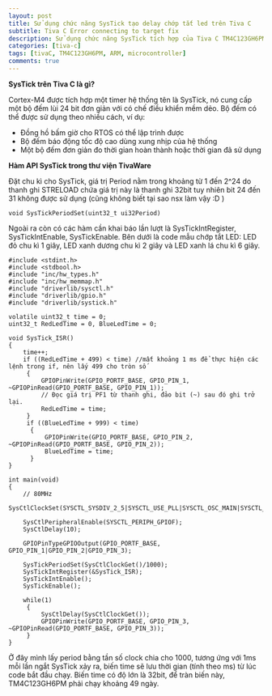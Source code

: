 ```yaml
---
layout: post
title: Sử dụng chức năng SysTick tạo delay chớp tắt led trên Tiva C
subtitle: Tiva C Error connecting to target fix
description: Sử dụng chức năng SysTick tích hợp của Tiva C TM4C123GH6PM để tạo delay chớp tắt led.
categories: [tiva-c]
tags: [tivaC, TM4C123GH6PM, ARM, microcontroller]
comments: true
---
```


**SysTick trên Tiva C là gì?**

Cortex-M4 được tích hợp một timer hệ thống tên là SysTick, nó cung cấp một bộ đếm lùi 24 bit đơn giản với có chế điều khiển mềm dẻo.
Bộ đếm có thể được sử dụng theo nhiều cách, ví dụ:
* Đồng hồ bấm giờ cho RTOS có thể lập trình được
* Bộ đếm báo động tốc độ cao dùng xung nhịp của hệ thống
* Một bộ đếm đơn giản đo thời gian hoàn thành hoặc thời gian đã sử dụng

**Hàm API SysTick trong thư viện TivaWare**

Đặt chu kì cho SysTick, giá trị Period nằm trong khoảng từ 1 đến 2^24 do thanh ghi STRELOAD chứa giá trị này là thanh ghi 32bit tuy nhiên bit 24 đến 31 không được sử dụng (cũng không biết tại sao nsx làm vậy :D )
~~~
void SysTickPeriodSet(uint32_t ui32Period)
~~~
Ngoài ra còn có các hàm cần khai báo lần lượt là SysTickIntRegister, SysTickIntEnable, SysTickEnable.
Bên dưới là code mẫu chớp tắt LED: LED đỏ chu kì 1 giây, LED xanh dương chu kì 2 giây và LED xanh lá chu kì 6 giây.
~~~
#include <stdint.h>
#include <stdbool.h>
#include "inc/hw_types.h"
#include "inc/hw_memmap.h"
#include "driverlib/sysctl.h"
#include "driverlib/gpio.h"
#include "driverlib/systick.h"

volatile uint32_t time = 0;
uint32_t RedLedTime = 0, BlueLedTime = 0;

void SysTick_ISR()
{
    time++;
    if ((RedLedTime + 499) < time) //mất khoảng 1 ms để thực hiện các lệnh trong if, nên lấy 499 cho tròn số
     {
         GPIOPinWrite(GPIO_PORTF_BASE, GPIO_PIN_1, ~GPIOPinRead(GPIO_PORTF_BASE, GPIO_PIN_1));
		 // Đọc giá trị PF1 từ thanh ghi, đảo bit (~) sau đó ghi trở lại.
         RedLedTime = time;
     }
     if ((BlueLedTime + 999) < time)
      {
          GPIOPinWrite(GPIO_PORTF_BASE, GPIO_PIN_2, ~GPIOPinRead(GPIO_PORTF_BASE, GPIO_PIN_2));
          BlueLedTime = time;
      }
}

int main(void)
{
    // 80MHz
    SysCtlClockSet(SYSCTL_SYSDIV_2_5|SYSCTL_USE_PLL|SYSCTL_OSC_MAIN|SYSCTL_XTAL_16MHZ);

    SysCtlPeripheralEnable(SYSCTL_PERIPH_GPIOF);
    SysCtlDelay(10);

    GPIOPinTypeGPIOOutput(GPIO_PORTF_BASE, GPIO_PIN_1|GPIO_PIN_2|GPIO_PIN_3);
	
    SysTickPeriodSet(SysCtlClockGet()/1000);
    SysTickIntRegister(&SysTick_ISR);
    SysTickIntEnable();
    SysTickEnable();

	while(1)
	 {
		 SysCtlDelay(SysCtlClockGet());
		 GPIOPinWrite(GPIO_PORTF_BASE, GPIO_PIN_3, ~GPIOPinRead(GPIO_PORTF_BASE, GPIO_PIN_3));
	 }
}
~~~
Ở đây mình lấy period bằng tần số clock chia cho 1000, tương ứng với 1ms mỗi lần ngắt SysTick xảy ra, biến time sẽ lưu thời gian (tính theo ms)
từ lúc code bắt đầu chạy. Biến time có độ lớn là 32bit, để tràn biến này, TM4C123GH6PM phải chạy khoảng 49 ngày.